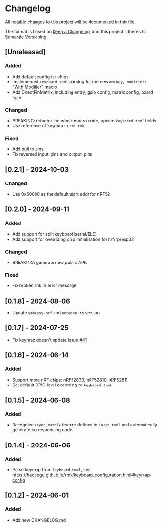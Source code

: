 # Changelog

All notable changes to this project will be documented in this file.

The format is based on [Keep a Changelog](https://keepachangelog.com/en/1.1.0/),
and this project adheres to [Semantic Versioning](https://semver.org/spec/v2.0.0.html).

## [Unreleased]

### Added

- Add default config for chips
- Implemented `keyboard.toml` parsing for the new `WM(key, modifier)` "With Modifier" macro 
- Add DirectPinMatrix, Including entry, gpio config, matrix config, board type.

### Changed

- BREAKING: refactor the whole macro crate, update `keyboard.toml` fields
- Use reference of keymap in `run_rmk` 

### Fixed

- Add pull to pins
- Fix reversed input_pins and output_pins

## [0.2.1] - 2024-10-03

### Changed

- Use 0x60000 as the default start addr for nRF52

## [0.2.0] - 2024-09-11

### Added

- Add support for split keyboard(serial/BLE)
- Add support for overriding chip initialization for nrf/rp/esp32

### Changed

- BREAKING: generate new public APIs

### Fixed

- Fix broken link in error message

## [0.1.8] - 2024-08-06 

- Update `embassy-nrf` and `embassy-rp` version

## [0.1.7] - 2024-07-25 

- Fix keymap doesn't update issue [#41](https://github.com/HaoboGu/rmk/issues/41)

## [0.1.6] - 2024-06-14

### Added

- Support more nRF chips: nRF52833, nRF52810, nRF52811
- Set default GPIO level according to `keybaord.toml`

## [0.1.5] - 2024-06-08

### Added

- Recognize `async_matrix` feature defined in `Cargo.toml` and automatically generate corresponding code.

## [0.1.4] - 2024-06-06

### Added

- Parse keymap from `keyboard.toml`, see https://haobogu.github.io/rmk/keyboard_configuration.html#keymap-config

## [0.1.2] - 2024-06-01

### Added

- Add new CHANGELOG.md
